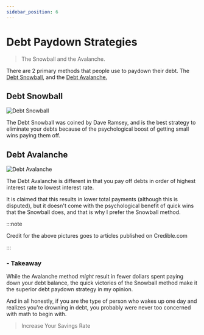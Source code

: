 ```yaml
---
sidebar_position: 6
---
```


# Debt Paydown Strategies

>The Snowball and the Avalanche.

There are 2 primary methods that people use to paydown their debt. The [Debt Snowball](https://www.ramseysolutions.com/debt/how-the-debt-snowball-method-works), and the [Debt Avalanche.](https://www.nerdwallet.com/article/finance/what-is-a-debt-avalanche)

## Debt Snowball

![Debt Snowball](/img/method-snowball.svg)

The Debt Snowball was coined by Dave Ramsey, and is the best strategy to eliminate your debts because of the psychological boost of getting small wins paying them off.

## Debt Avalanche

![Debt Avalanche](/img/method-avalanche.svg)

The Debt Avalanche is different in that you pay off debts in order of highest interest rate to lowest interest rate.

It is claimed that this results in lower total payments (although this is disputed), but it doesn't come with the psychological benefit of quick wins that the Snowball does, and that is why I prefer the Snowball method.

:::note 

Credit for the above pictures goes to articles published on Credible.com

:::

### - Takeaway

While the Avalanche method *might* result in fewer dollars spent paying down your debt balance, the quick victories of the Snowball method make it the superior debt paydown strategy in my opinion.

And in all honestly, if you are the type of person who wakes up one day and realizes you're drowning in debt, you probably were never too concerned with math to begin with.

>Increase Your Savings Rate